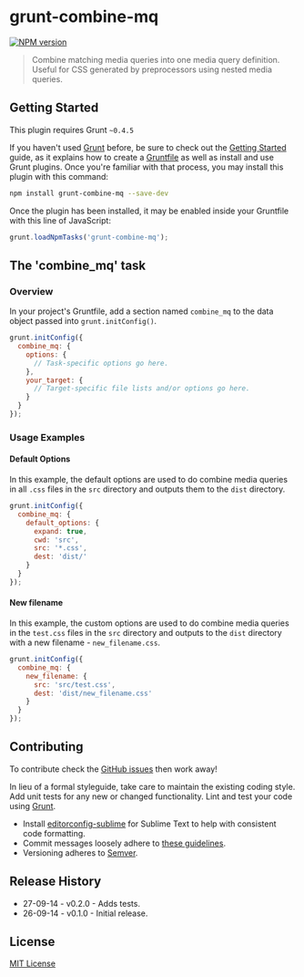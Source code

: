 # grunt-combine-mq
[![NPM version][npm-image]][npm-url]

> Combine matching media queries into one media query definition. Useful for CSS generated by preprocessors using nested media queries.

## Getting Started
This plugin requires Grunt `~0.4.5`

If you haven't used [Grunt](http://gruntjs.com/) before, be sure to check out the [Getting Started](http://gruntjs.com/getting-started) guide, as it explains how to create a [Gruntfile](http://gruntjs.com/sample-gruntfile) as well as install and use Grunt plugins. Once you're familiar with that process, you may install this plugin with this command:

```sh
npm install grunt-combine-mq --save-dev
```

Once the plugin has been installed, it may be enabled inside your Gruntfile with this line of JavaScript:

```js
grunt.loadNpmTasks('grunt-combine-mq');
```

## The 'combine_mq' task

### Overview
In your project's Gruntfile, add a section named `combine_mq` to the data object passed into `grunt.initConfig()`.

```js
grunt.initConfig({
  combine_mq: {
    options: {
      // Task-specific options go here.
    },
    your_target: {
      // Target-specific file lists and/or options go here.
    }
  }
});
```

### Usage Examples

#### Default Options
In this example, the default options are used to do combine media queries in all `.css` files in the `src` directory and outputs them to the `dist` directory.

```js
grunt.initConfig({
  combine_mq: {
    default_options: {
      expand: true,
      cwd: 'src',
      src: '*.css',
      dest: 'dist/'
    }
  }
});
```

#### New filename
In this example, the custom options are used to do combine media queries in the `test.css` files in the `src` directory and outputs to the `dist` directory with a new filename - `new_filename.css`.

```js
grunt.initConfig({
  combine_mq: {
    new_filename: {
      src: 'src/test.css',
      dest: 'dist/new_filename.css'
    }
  }
});

```

## Contributing
To contribute check the [GitHub issues](https://github.com/buildingblocks/grunt-combine-mq/issues) then work away!

In lieu of a formal styleguide, take care to maintain the existing coding style. Add unit tests for any new or changed functionality. Lint and test your code using [Grunt](http://gruntjs.com/).

* Install [editorconfig-sublime](https://github.com/sindresorhus/editorconfig-sublime) for Sublime Text to help with consistent code formatting.
* Commit messages loosely adhere to [these guidelines](https://github.com/angular/angular.js/blob/master/CONTRIBUTING.md#commit).
* Versioning adheres to [Semver](http://semver.org).

## Release History
* 27-09-14 - v0.2.0 - Adds tests.
* 26-09-14 - v0.1.0 - Initial release.

## License
[MIT License](http://building-blocks.mit-license.org)

[npm-url]: https://npmjs.org/package/grunt-combine-mq
[npm-image]: https://badge.fury.io/js/grunt-combine-mq.svg